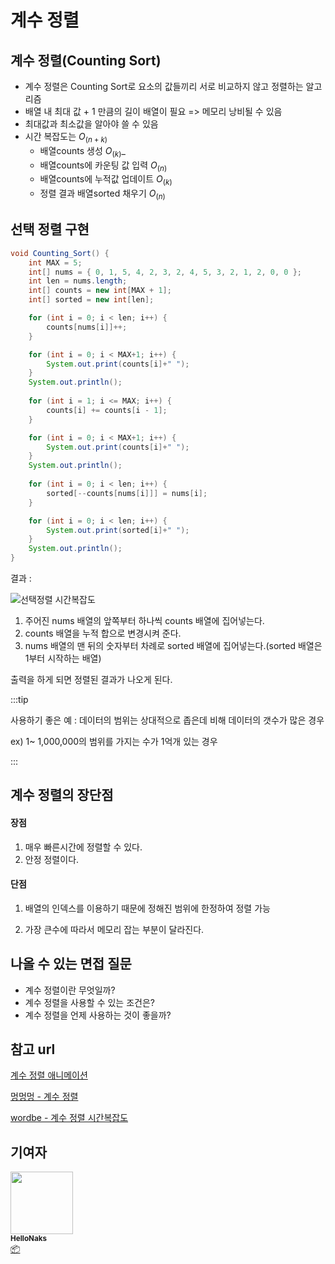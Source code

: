 # 계수 정렬



## 계수 정렬(Counting Sort)

- 계수 정렬은 Counting Sort로 요소의 값들끼리 서로 비교하지 않고 정렬하는 알고리즘
- 배열 내 최대 값 + 1 만큼의 길이 배열이 필요  =>  메모리 낭비될 수 있음
- 최대값과 최소값을 알아야 쓸 수 있음
- 시간 복잡도는 $O_{(n+k)}$
  - 배열counts 생성 $O_{(k)}$_
  - 배열counts에 카운팅 값 입력 $O_{(n)}$
  - 배열counts에 누적값 업데이트 $O_{(k)}$
  - 정렬 결과 배열sorted 채우기 $O_{(n)}$



## 선택 정렬 구현

```java
void Counting_Sort() {
	int MAX = 5;
	int[] nums = { 0, 1, 5, 4, 2, 3, 2, 4, 5, 3, 2, 1, 2, 0, 0 };
	int len = nums.length;
	int[] counts = new int[MAX + 1];
	int[] sorted = new int[len];

	for (int i = 0; i < len; i++) {
		counts[nums[i]]++;
	}

	for (int i = 0; i < MAX+1; i++) {
		System.out.print(counts[i]+" ");
	}
	System.out.println();
		
	for (int i = 1; i <= MAX; i++) {
		counts[i] += counts[i - 1];
	}

	for (int i = 0; i < MAX+1; i++) {
		System.out.print(counts[i]+" ");
	}
	System.out.println();
		
	for (int i = 0; i < len; i++) {
		sorted[--counts[nums[i]]] = nums[i];
	}

	for (int i = 0; i < len; i++) {
		System.out.print(sorted[i]+" ");
	}
	System.out.println();
}
```

결과 : 

![선택정렬 시간복잡도](/img/algorithms/counting_sort/counting_sort_1.png)



1. 주어진 nums 배열의 앞쪽부터 하나씩 counts 배열에 집어넣는다.
2. counts 배열을 누적 합으로 변경시켜 준다.
3. nums 배열의 맨 뒤의 숫자부터 차례로 sorted 배열에 집어넣는다.(sorted 배열은 1부터 시작하는 배열)

출력을 하게 되면 정렬된 결과가 나오게 된다.

:::tip

사용하기 좋은 예 : 데이터의 범위는 상대적으로 좁은데 비해 데이터의 갯수가 많은 경우

ex) 1~ 1,000,000의 범위를 가지는 수가 1억개 있는 경우

:::



## 계수 정렬의 장단점

#### 장점

1. 매우 빠른시간에 정렬할 수 있다.
2. 안정 정렬이다.

#### 단점

1. 배열의 인덱스를 이용하기 때문에 정해진 범위에 한정하여 정렬 가능

2. 가장 큰수에 따라서 메모리 잡는 부분이 달라진다.

   


## 나올 수 있는 면접 질문

- 계수 정렬이란 무엇일까?
- 계수 정렬을 사용할 수 있는 조건은?
- 계수 정렬을 언제 사용하는 것이 좋을까?



## 참고 url

[계수 정렬 애니메이션 ](https://www.cs.miami.edu/home/burt/learning/Csc517.091/workbook/countingsort.html)

[멍멍멍 - 계수 정렬](https://bowbowbow.tistory.com/8)

[wordbe - 계수 정렬 시간복잡도](https://wordbe.tistory.com/entry/Sort-%EB%8C%80%ED%91%9C%EC%A0%81%EC%9D%B8-%EC%A0%95%EB%A0%AC%EC%9D%98-%EB%AA%A8%EB%93%A0-%EA%B2%83)



## 기여자


 <td align="center"><a href="https://github.com/HelloNaks"><img src="https://avatars.githubusercontent.com/u/49478141?v=4?s=100" width="100px;" alt=""/><br /><sub><b>HelloNaks</b></sub></a><br /><a href="#platform-HelloNaks" title="Packaging/porting to new platform">📦</a></td>